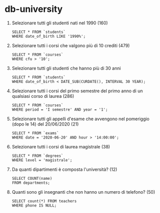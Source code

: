 # db-university

1. Selezionare tutti gli studenti nati nel 1990 (160)
   ```MYSQL
   SELECT * FROM `students`
   WHERE date_of_birth LIKE '1990%';
   ```
2. Selezionare tutti i corsi che valgono più di 10 crediti (479)
   ```MYSQL
   SELECT * FROM `courses`
   WHERE cfu > '10';
   ```
3. Selezionare tutti gli studenti che hanno più di 30 anni
   ```MYSQL
   SELECT * FROM `students`
   WHERE date_of_birth < DATE_SUB(CURDATE(), INTERVAL 30 YEAR);
   ```
4. Selezionare tutti i corsi del primo semestre del primo anno di un qualsiasi corso di
   laurea (286)
   ```MYSQL
   SELECT * FROM `courses`
   WHERE period = 'I semestre' AND year = '1';
   ```
5. Selezionare tutti gli appelli d'esame che avvengono nel pomeriggio (dopo le 14) del
   20/06/2020 (21)
   ```MYSQL
   SELECT * FROM `exams`
   WHERE date = '2020-06-20' AND hour > '14:00:00';
   ```
6. Selezionare tutti i corsi di laurea magistrale (38)
   ```MYSQL
   SELECT * FROM `degrees`
   WHERE level = 'magistrale';
   ```
7. Da quanti dipartimenti è composta l'università? (12)
   ```MYSQL
   SELECT COUNT(name)
   FROM departments;
   ```
8. Quanti sono gli insegnanti che non hanno un numero di telefono? (50)
   ```MYSQL
   SELECT count(*) FROM teachers
   WHERE phone IS NULL;
   ```
